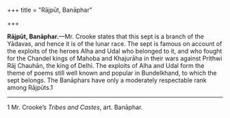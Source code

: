 +++
title = "Rājpūt, Banāphar"

+++

**Rājpūt, Banāphar.**—Mr. Crooke states that this sept is a branch of the Yādavas, and hence it is of the lunar race. The sept is famous on account of the exploits of the heroes Alha and Udal who belonged to it, and who fought for the Chandel kings of Mahoba and Khajurāha in their wars against Prithwi Rāj Chauhān, the king of Delhi. The exploits of Alha and Udal form the theme of poems still well known and popular in Bundelkhand, to which the sept belongs. The Banāphars have only a moderately respectable rank among Rājpūts.1 


* * *

1 Mr. Crooke’s *Tribes and Castes*, art. Banāphar. 



